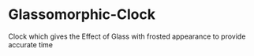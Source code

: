 # Glassomorphic-Clock
Clock which gives the Effect of Glass with frosted appearance to provide accurate time 
